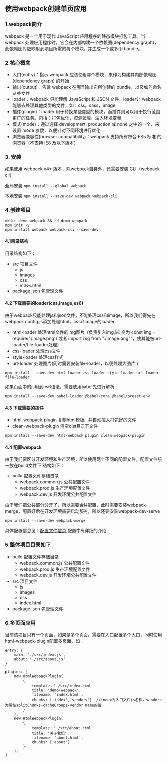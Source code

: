 ## 使用webpack创建单页应用
### 1.webpack简介
webpack 是一个用于现代 JavaScript 应用程序的静态模块打包工具。当 webpack 处理应用程序时，它会在内部构建一个依赖图(dependency graph)，此依赖图对应映射到项目所需的每个模块，并生成一个或多个 bundle。
### 2.核心概念
* 入口(entry)：指示 webpack 应该使用哪个模块，来作为构建其内部依赖图(dependency graph) 的开始
* 输出(output)：告诉 webpack 在哪里输出它所创建的 bundle，以及如何命名这些文件
* loader：webpack 只能理解 JavaScript 和 JSON 文件，loader让 webpack 能够去处理其他类型的文件，如：css，sass，image
* 插件(plugin)：loader 用于转换某些类型的模块，而插件则可以用于执行范围更广的任务。包括：打包优化，资源管理，注入环境变量
* 模式(mode)：通过选择 development, production 或 none 之中的一个，来设置 mode 参数，以便针对不同环境进行优化
* 浏览器兼容性(browser compatibility)：webpack 支持所有符合 ES5 标准 的浏览器（不支持 IE8 及以下版本）
### 3. 安装
如果使用 webpack v4+ 版本，除webpack自身外，还需要安装 CLI（webpack cli）

全局安装
```npm install --global webpack```

本地安装
```npm install --save-dev webpack webpack-cli```
### 4.创建项目
```
mkdir demo-webpack && cd demo-webpack
npm init -y
npm install webpack webpack-cli --save-dev
```
#### 4.1目录结构
目录结构如下：
* src                 项目文件
    - js
    - images
    - css
    - index.html
* package.json        包管理文件
#### 4.2 下载需要的loader(css,image,es6)
由于webpack只能处理js和json文件，不能处理css和image，所以我们得先在webpack.config.js添加处理html，css和image的loader
- html-loader 处理html文件的img图片（负责引入img,<img src="image.png"> 变为 const img = require('./image.png') 或者 import img from "./image.png""，使其能被url-loader/file-loader处理）
- css-loader 处理css文件
- style-loader 处理css样式
- url-loader  处理图片(同时需要安装file-loader，以便处理大图片 )
```
npm install --save-dev html-loader css-loader style-loader url-loader file-loader
```

如果页面中的js用到es6语法，需要使用babel先进行解析
```
npm install --save-dev babel-loader @babel/core @babel/preset-env 
```
#### 4.3 下载需要的插件
- html-webpack-plugin   复制html模板，并自动插入打包好的文件
- clean-webpack-plugin  清空dist目录下文件
```
npm install --save-dev html-webpack-plugin clean-webpack-plugin 
```
#### 4.4 配置webpack
由于我们要区分开发环境和生产环境，所以使用两个不同的配置文件，配置文件统一放在build文件下
结构如下：
* build    配置文件存储目录
    - webpack.common.js  公共配置文件
    - webpack.prod.js    生产环境配置文件
    - webpack.dev.js     开发环境公共配置文件

由于我们把公共部分分开了，所以需要合并配置，此时需要安装webpack-merge，配置好后在开发环境需要启动服务，所以还要安装webpack-dev-serve
```
npm install --save-dev webpack-merge
```

具体配置信息见：[配置文件信息](https://github.com/wylb/demo-webpack/tree/master/build),配置中有详细的介绍
### 5.整体项目目录如下
* build    配置文件存储目录
    - webpack.common.js  公共配置文件
    - webpack.prod.js    生产环境配置文件
    - webpack.dev.js     开发环境公共配置文件
* src                 项目文件
    - js
    - images
    - css
    - index.html
* package.json        包管理文件
### 6.多页面应用
目前该项目只有一个页面，如果是多个页面，需要在入口配置多个入口，同时使用html-webpack-plugin配置多页面，如：
```
entry: {
    main: './src/index.js',
    about: './src/about.js'
}

plugins: [
    new HtmlWebpackPlugin(
        {
            template：'./src/index.html'
            title: 'demo-webpack',
            filename: 'index.html',
            chunks: ['index','vendors']  //index为入口文件js名称，vendors为属性splitChunks-cacheGroups-vendor-name的值
        }
    ),
    new HtmlWebpackPlugin(
        {
            template：'./src/about.html'
            title: '关于我们',
            filename: 'about.html',
            chunks: ['about']
        }
    ),
]
```

